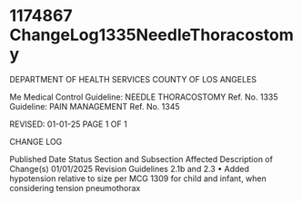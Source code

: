 # 1174867 ChangeLog1335NeedleThoracostomy

DEPARTMENT OF HEALTH SERVICES 
COUNTY OF LOS ANGELES 
 
Me 
Medical Control Guideline: NEEDLE THORACOSTOMY                                            Ref. No. 1335 
Guideline: PAIN MANAGEMENT                                                     Ref. No. 1345 
 
 
REVISED: 01-01-25 PAGE 1 OF 1  
 
CHANGE LOG 
 
Published 
Date 
Status Section and 
Subsection Affected 
Description of Change(s) 
01/01/2025 Revision Guidelines 2.1b and 
2.3 
• Added hypotension relative to 
size per MCG 1309 for child and 
infant, when considering tension 
pneumothorax
